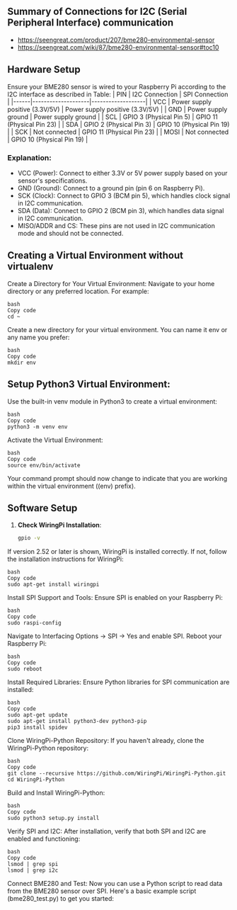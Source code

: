 ## Summary of Connections for I2C (Serial Peripheral Interface) communication
* https://seengreat.com/product/207/bme280-environmental-sensor
* https://seengreat.com/wiki/87/bme280-environmental-sensor#toc10

## Hardware Setup
Ensure your BME280 sensor is wired to your Raspberry Pi according to the I2C interface as described in Table:
| PIN  | I2C Connection     | SPI Connection    |
|------|--------------------|-------------------|
| VCC  | Power supply positive (3.3V/5V) | Power supply positive (3.3V/5V) |
| GND  | Power supply ground | Power supply ground |
| SCL  | GPIO 3 (Physical Pin 5) | GPIO 11 (Physical Pin 23) |
| SDA  | GPIO 2 (Physical Pin 3) | GPIO 10 (Physical Pin 19) |
| SCK  | Not connected       | GPIO 11 (Physical Pin 23) |
| MOSI | Not connected       | GPIO 10 (Physical Pin 19) |


### Explanation:
* VCC (Power): Connect to either 3.3V or 5V power supply based on your sensor's specifications.
* GND (Ground): Connect to a ground pin (pin 6 on Raspberry Pi).
* SCK (Clock): Connect to GPIO 3 (BCM pin 5), which handles clock signal in I2C communication.
* SDA (Data): Connect to GPIO 2 (BCM pin 3), which handles data signal in I2C communication.
* MISO/ADDR and CS: These pins are not used in I2C communication mode and should not be connected.

## Creating a Virtual Environment without virtualenv
Create a Directory for Your Virtual Environment:
Navigate to your home directory or any preferred location. For example:
```
bash
Copy code
cd ~
```
Create a new directory for your virtual environment. You can name it env or any name you prefer:
```
bash
Copy code
mkdir env
```
## Setup Python3 Virtual Environment:
Use the built-in venv module in Python3 to create a virtual environment:
```
bash
Copy code
python3 -m venv env
```
Activate the Virtual Environment:
```
bash
Copy code
source env/bin/activate
```
Your command prompt should now change to indicate that you are working within the virtual environment ((env) prefix).

## Software Setup

1. **Check WiringPi Installation**:
   ```bash
   gpio -v


If version 2.52 or later is shown, WiringPi is installed correctly. If not, follow the installation instructions for WiringPi:
```
bash
Copy code
sudo apt-get install wiringpi
```
Install SPI Support and Tools:
Ensure SPI is enabled on your Raspberry Pi:
```
bash
Copy code
sudo raspi-config
```
Navigate to Interfacing Options -> SPI -> Yes and enable SPI. Reboot your Raspberry Pi:
```
bash
Copy code
sudo reboot
```
Install Required Libraries:
Ensure Python libraries for SPI communication are installed:
```
bash
Copy code
sudo apt-get update
sudo apt-get install python3-dev python3-pip
pip3 install spidev
```
Clone WiringPi-Python Repository:
If you haven't already, clone the WiringPi-Python repository:
```
bash
Copy code
git clone --recursive https://github.com/WiringPi/WiringPi-Python.git
cd WiringPi-Python
```
Build and Install WiringPi-Python:
```
bash
Copy code
sudo python3 setup.py install
```
Verify SPI and I2C:
After installation, verify that both SPI and I2C are enabled and functioning:
```
bash
Copy code
lsmod | grep spi
lsmod | grep i2c
```
Connect BME280 and Test:
Now you can use a Python script to read data from the BME280 sensor over SPI. Here's a basic example script (bme280_test.py) to get you started:


